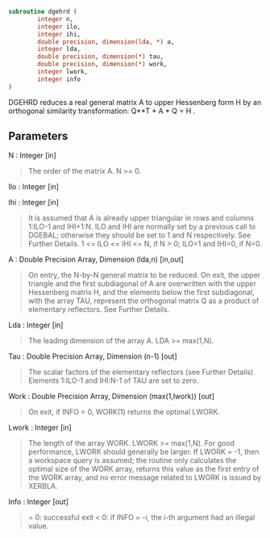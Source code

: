 ```fortran
subroutine dgehrd (
		integer n,
		integer ilo,
		integer ihi,
		double precision, dimension(lda, *) a,
		integer lda,
		double precision, dimension(*) tau,
		double precision, dimension(*) work,
		integer lwork,
		integer info
)
```

 DGEHRD reduces a real general matrix A to upper Hessenberg form H by
 an orthogonal similarity transformation:  Q**T * A * Q = H .

## Parameters
N : Integer [in]
> The order of the matrix A.  N >= 0.

Ilo : Integer [in]

Ihi : Integer [in]
> It is assumed that A is already upper triangular in rows
> and columns 1:ILO-1 and IHI+1:N. ILO and IHI are normally
> set by a previous call to DGEBAL; otherwise they should be
> set to 1 and N respectively. See Further Details.
> 1 <= ILO <= IHI <= N, if N > 0; ILO=1 and IHI=0, if N=0.

A : Double Precision Array, Dimension (lda,n) [in,out]
> On entry, the N-by-N general matrix to be reduced.
> On exit, the upper triangle and the first subdiagonal of A
> are overwritten with the upper Hessenberg matrix H, and the
> elements below the first subdiagonal, with the array TAU,
> represent the orthogonal matrix Q as a product of elementary
> reflectors. See Further Details.

Lda : Integer [in]
> The leading dimension of the array A.  LDA >= max(1,N).

Tau : Double Precision Array, Dimension (n-1) [out]
> The scalar factors of the elementary reflectors (see Further
> Details). Elements 1:ILO-1 and IHI:N-1 of TAU are set to
> zero.

Work : Double Precision Array, Dimension (max(1,lwork)) [out]
> On exit, if INFO = 0, WORK(1) returns the optimal LWORK.

Lwork : Integer [in]
> The length of the array WORK.  LWORK >= max(1,N).
> For good performance, LWORK should generally be larger.
> If LWORK = -1, then a workspace query is assumed; the routine
> only calculates the optimal size of the WORK array, returns
> this value as the first entry of the WORK array, and no error
> message related to LWORK is issued by XERBLA.

Info : Integer [out]
> = 0:  successful exit
> < 0:  if INFO = -i, the i-th argument had an illegal value.


